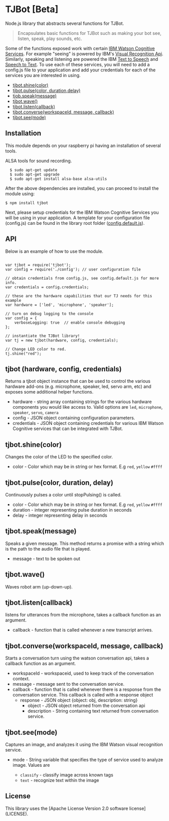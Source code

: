 # TJBot [Beta]

Node.js library that abstracts several functions for TJBot.


> Encapsulates basic functions for TJBot such as making your bot see, listen, speak, play sounds, etc.

Some of the functions exposed work with certain [IBM Watson Cognitive Services](https://www.ibm.com/watson/developercloud/services-catalog.html). For example "seeing" is powered by IBM's [Visual Recognition Api](https://www.ibm.com/watson/developercloud/visual-recognition.html). Similarly, speaking and listening are powered the IBM [Text to Speech](https://www.ibm.com/watson/developercloud/text-to-speech.html) and [Speech to Text](https://www.ibm.com/watson/developercloud/speech-to-text.html).
To use each of these services, you will need to add a config.js file to your application and add your credentials for each of the services you are interested in using.

- [tjbot.shine(color)](#tjbotshinecolor)
- [tjbot.pulse(color, duration,delay)](#tjbotpulsecolor-duration-delay)
- [tjob.speak(message)](#tjbotseemode)
- [tjbot.wave()](#tjbotwave)
- [tjbot.listen(callback)](#tjbotlistencallback)
- [tjbot.converse(workspaceId, message, callback)](#tjbotconverseworkspaceid-message-callback)
- [tjbot.see(mode)](#tjbotseemode)

## Installation

This module depends on your raspberry pi having an installation of several tools.

ALSA tools for sound recording.

```
  $ sudo apt-get update
  $ sudo apt-get upgrade
  $ sudo apt-get install alsa-base alsa-utils
```

After the above dependencies are installed, you can proceed to install the module using:

```
$ npm install tjbot
```

Next, please setup credentials for the IBM Watson Cognitive Services you will be using in your application.
A template for your configuration file (config.js) can be found in the library root folder ([config.default.js](/config.default.js)).

## API
Below is an example of how to use the module.


```

var tjbot = require('tjbot');
var config = require('./config'); // user configuration file

// obtain credentials from config.js, see config.default.js for more info.
var credentials = config.credentials;

// these are the hardware capabilities that our TJ needs for this example
var hardware = ['led', 'microphone', 'speaker'];

// turn on debug logging to the console
var config = {
    verboseLogging: true  // enable console debugging
};

// instantiate the TJBot library!
var tj = new tjbot(hardware, config, credentials);

// Change LED color to red.
tj.shine("red");

```

## tjbot (hardware, config, credentials)

Returns a tjbot object instance that can be used to control the various hardware add-ons (e.g. microphone, speaker, led, servo arm, etc) and exposes some additional helper functions.


- hardware - string array containing strings for the various hardware components you would like access to. Valid options are `led`, `microphone`, `speaker`, `servo`, `camera`
- config - JSON object containing configuration parameters.
- credentials - JSON object containing credentials for various IBM Watson Cognitive services that can be integrated with TJBot.

## tjbot.shine(color)

Changes the color of the LED to the specified color.

- color - Color which may be in string or hex format. E.g `red`, `yellow` `#ffff`


## tjbot.pulse(color, duration, delay)

Continuously pulses a color until stopPulsing() is called.

- color - Color which may be in string or hex format. E.g `red`, `yellow` `#ffff`
- duration - integer representing pulse duration in seconds
- delay - integer representing delay in seconds

## tjbot.speak(message)

Speaks a given message. This method returns a promise with a string which is the path to the audio file that is played.

- message - text to be spoken out

## tjbot.wave()

Waves robot arm (up-down-up).

## tjbot.listen(callback)

listens for utterances from the microphone, takes a callback function as an argument.
- callback - function that is called whenever a new transcript arrives.



## tjbot.converse(workspaceId, message, callback)

Starts a conversation turn using the watson conversation api, takes a callback function as an argument.

- workspaceId - workspaceid, used to keep track of the conversation context.
- message - message sent to the conversation service.
- callback - function that is called whenever there is a response from the conversation service. This callback is called with a response object
  - response - JSON object {object: obj, description: string}
    - object - JSON object returned from the conversation api
    - description - String containing text returned from conversation service.

## tjbot.see(mode)

Captures an image, and analyzes it using the IBM Watson visual recognition service.

- mode - String variable that specifies the type of service used to analyze image. Values are     

   - `classify` - classify image across known tags
   -  `text` - recognize text within the image




## License
This library uses the [Apache License Version 2.0 software license] (LICENSE).
